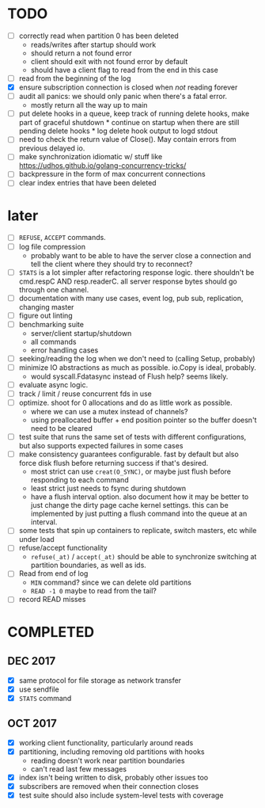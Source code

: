 [modeline]: <> ( vim: set ft=markdown: )

# TODO

* [ ] correctly read when partition 0 has been deleted
  * reads/writes after startup should work
  * should return a not found error
  * client should exit with not found error by default
  * should have a client flag to read from the end in this case
* [ ] read from the beginning of the log
* [X] ensure subscription connection is closed when _not_ reading forever
* [ ] audit all panics: we should only panic when there's a fatal error.
  * mostly return all the way up to main
* [ ] put delete hooks in a queue, keep track of running delete hooks, make
      part of graceful shutdown
      * continue on startup when there are still pending delete hooks
      * log delete hook output to logd stdout
* [ ] need to check the return value of Close(). May contain errors from
      previous delayed io.
* [ ] make synchronization idiomatic w/ stuff like https://udhos.github.io/golang-concurrency-tricks/
* [ ] backpressure in the form of max concurrent connections
* [ ] clear index entries that have been deleted

# later

* [ ] `REFUSE`, `ACCEPT` commands.
* [ ] log file compression
  * probably want to be able to have the server close a connection and tell the
    client where they should try to reconnect?
* [ ] `STATS` is a lot simpler after refactoring response logic. there
      shouldn't be cmd.respC AND resp.readerC. all server response bytes should go
      through one channel.
* [ ] documentation with many use cases, event log, pub sub, replication,
      changing master
* [ ] figure out linting
* [ ] benchmarking suite
  * server/client startup/shutdown
  * all commands
  * error handling cases
* [ ] seeking/reading the log when we don't need to (calling Setup, probably)
* [ ] minimize IO abstractions as much as possible. io.Copy is ideal, probably.
  * would syscall.Fdatasync instead of Flush help? seems likely.
* [ ] evaluate async logic.
* [ ] track / limit / reuse concurrent fds in use
* [ ] optimize. shoot for 0 allocations and do as little work as possible.
  * where we can use a mutex instead of channels?
  * using preallocated buffer + end position pointer so the buffer doesn't
    need to be cleared
* [ ] test suite that runs the same set of tests with different configurations,
      but also supports expected failures in some cases
* [ ] make consistency guarantees configurable. fast by default but also force
      disk flush before returning success if that's desired.
  * most strict can use `creat(O_SYNC)`, or maybe just flush before
    responding to each command
  * least strict just needs to fsync during shutdown
  * have a flush interval option. also document how it may be better to just
    change the dirty page cache kernel settings. this can be implemented by
    just putting a flush command into the queue at an interval.
* [ ] some tests that spin up containers to replicate, switch masters, etc
      while under load
* [ ] refuse/accept functionality
  * `refuse(_at)` / `accept(_at)` should be able to synchronize switching at
    partition boundaries, as well as ids.
* [ ] Read from end of log
  * `MIN` command? since we can delete old partitions
  * `READ -1 0` maybe to read from the tail?
* [ ] record READ misses

# COMPLETED

## DEC 2017

* [x] same protocol for file storage as network transfer
* [x] use sendfile
* [x] `STATS` command

## OCT 2017

* [x] working client functionality, particularly around reads
* [x] partitioning, including removing old partitions with hooks
  * reading doesn't work near partition boundaries
  * can't read last few messages
* [x] index isn't being written to disk, probably other issues too
* [x] subscribers are removed when their connection closes
* [x] test suite should also include system-level tests with coverage
